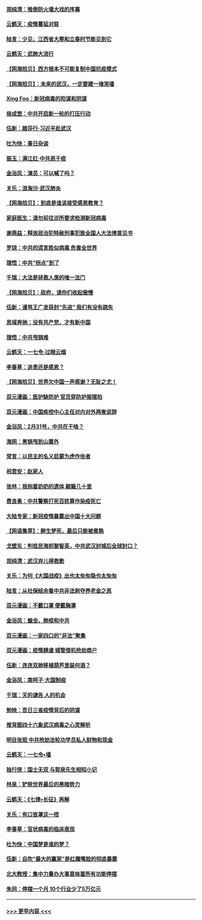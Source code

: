 #### [郑纯清：推倒防火墙大戏的序幕](../pages/nsc993/n11940838.md?t=03151531) 
#### [云鹤天：疫情蔓延对联](../pages/nsc993/n11940579.md?t=03151531) 
#### [陆言：少见，江西省大寒和立春时节能见到它](../pages/nsc993/n11939983.md?t=03151531) 
#### [云鹤天：武肺大流行](../pages/nsc993/n11939902.md?t=03151531) 
#### [【网海拾贝】西方根本不可能复制中国抗疫模式](../pages/nsc993/n11939725.md?t=03151531) 
#### [【网海拾贝】：未来的武汉，一定要建一堵哭墙](../pages/nsc993/n11938684.md?t=03151531) 
#### [Xing Foo：新冠病毒的阳谋和阴谋](../pages/nsc993/n11936086.md?t=03151531) 
#### [侯成罡：中共开启新一轮的打压行动](../pages/nsc993/n11935730.md?t=03151531) 
#### [伍新：踏莎行‧习近平赴武汉](../pages/nsc993/n11935157.md?t=03151531) 
#### [吐为快：春日杂谈](../pages/nsc993/n11934776.md?t=03151531) 
#### [振玉：满江红‧中共恶于疫](../pages/nsc993/n11934647.md?t=03151531) 
#### [金浴凤：演员：可以喊了吗？](../pages/nsc993/n11934602.md?t=03151531) 
#### [关乐：浪淘沙·武汉肺炎](../pages/nsc993/n11931792.md?t=03151531) 
#### [【网海拾贝】：到底是谁该接受感恩教育？](../pages/nsc993/n11931552.md?t=03151531) 
#### [家庭医生：请勿前往诊所要求检测新冠病毒](../pages/nsc993/n11929190.md?t=03151531) 
#### [谢燕益：释放政治犯特赦刑事犯致全国人大法律意见书](../pages/nsc993/n11928978.md?t=03151531) 
#### [罗琼：中共的谎言胜似病毒 危害全世界](../pages/nsc993/n11922636.md?t=03151531) 
#### [理悟：中共“拐点”到了](../pages/nsc993/n11928496.md?t=03151531) 
#### [千瑞：大法是拯救人类的唯一法门](../pages/nsc993/n11927637.md?t=03151531) 
#### [【网海拾贝】：政府，请你们收起傲慢](../pages/nsc993/n11926932.md?t=03151531) 
#### [伍新：谩骂王广发获封“先进” 我们有没有疏失](../pages/nsc993/n11926101.md?t=03151531) 
#### [思域奔驰：没有共产党，才有新中国](../pages/nsc993/n11926058.md?t=03151531) 
#### [理悟：中共甩锅难](../pages/nsc993/n11925355.md?t=03151531) 
#### [云鹤天：一七令·过眼云烟](../pages/nsc993/n11925284.md?t=03151531) 
#### [李春草：追责还是感恩？](../pages/nsc993/n11925274.md?t=03151531) 
#### [【网海拾贝】世界欠中国一声感谢？无耻之尤！](../pages/nsc993/n11925239.md?t=03151531) 
#### [双元漫画：医护缺防护 官员穿防护服摆拍](../pages/nsc993/n11923899.md?t=03151531) 
#### [双元漫画：中国疾控中心主任对内对外两套说辞](../pages/nsc993/n11921994.md?t=03151531) 
#### [金浴凤：2月31号，中共在干啥？](../pages/nsc993/n11922706.md?t=03151531) 
#### [海网：黑锅甩到山寨外](../pages/nsc993/n11922688.md?t=03151531) 
#### [常言：以民主的名义启蒙为虎作伥者](../pages/nsc993/n11922217.md?t=03151531) 
#### [祝君安：赵家人](../pages/nsc993/n11922209.md?t=03151531) 
#### [张林：我抱着奶奶的遗体 颠簸几十里](../pages/nsc993/n11920945.md?t=03151531) 
#### [费良勇：中共警察打死百姓算作染疫死亡](../pages/nsc993/n11919264.md?t=03151531) 
#### [大陆专家：新冠疫情暴露出中国十大问题](../pages/nsc993/n11919187.md?t=03151531) 
#### [【网语集萃】：醉生梦死，最后只能被煮熟](../pages/nsc993/n11918994.md?t=03151531) 
#### [戈壁东：判桂民海抓黎智英，中共武汉封城后全球封口？](../pages/nsc993/n11917982.md?t=03151531) 
#### [郑纯清：武汉弃儿得救歌](../pages/nsc993/n11917881.md?t=03151531) 
#### [关乐：为何《大国战疫》出也太匆匆隐也太匆匆](../pages/nsc993/n11917792.md?t=03151531) 
#### [陆言：从社保结余看中共非法剥夺养老金之恶](../pages/nsc993/n11917084.md?t=03151531) 
#### [双元漫画：不戴口罩 便戴胸罩](../pages/nsc993/n11916447.md?t=03151531) 
#### [金浴凤：蝗虫，肺疫和中共](../pages/nsc993/n11916904.md?t=03151531) 
#### [双元漫画：一家四口的“非法”聚集](../pages/nsc993/n11916378.md?t=03151531) 
#### [双元漫画：疫情肆虐 城管借机抢劫商户](../pages/nsc993/n11916310.md?t=03151531) 
#### [伍新：连连双肺移植葫芦里装何酒？](../pages/nsc993/n11913667.md?t=03151531) 
#### [金浴凤：南柯子·大国制疫](../pages/nsc993/n11913657.md?t=03151531) 
#### [千瑞：天的谴告  人的机会](../pages/nsc993/n11913309.md?t=03151531) 
#### [勉映：吾日三省疫情背后的阴谋](../pages/nsc993/n11913079.md?t=03151531) 
#### [推背图四十六象武汉病毒之心灵解析](../pages/nsc993/n11911761.md?t=03151531) 
#### [明目张胆 中共抢劫法轮功学员私人财物和现金](../pages/nsc993/n11910262.md?t=03151531) 
#### [云鹤天：一七令▪墙](../pages/nsc993/n11910627.md?t=03151531) 
#### [独行侠：国士无双 与郭泉先生相知小记](../pages/nsc993/n11910613.md?t=03151531) 
#### [林泉：铲除世界最后的黑暗势力](../pages/nsc993/n11909320.md?t=03151531) 
#### [云鹤天：《七律▪长征》再解](../pages/nsc993/n11909327.md?t=03151531) 
#### [关乐：有口皆罩这一捂](../pages/nsc993/n11908393.md?t=03151531) 
#### [李春草：官状病毒的临床表现](../pages/nsc993/n11908339.md?t=03151531) 
#### [吐为快：中国梦是谁的梦？](../pages/nsc993/n11906564.md?t=03151531) 
#### [伍新：自吹“最大的赢家”是红魔嘴脸的彻底暴露](../pages/nsc993/n11906407.md?t=03151531) 
#### [北大教授：集中力量办大事意味着所有功能停摆](../pages/nsc993/n11904800.md?t=03151531) 
#### [朱同：停摆一个月 10个行业少了5万亿元](../pages/nsc993/n11904498.md?t=03151531) 

----
#### [ >>> 更早内容 <<< ](../indexes/nsc993-earlier.md)
